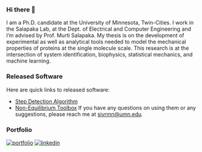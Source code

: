 ### Hi there 👋
I am a Ph.D. candidate at the University of Minnesota, Twin-Cities. I work in the Salapaka Lab, at the Dept. of Electrical and Computer Engineering and I’m advised by Prof. Murti Salapaka. My thesis is on the development of experimental as well as analytical tools needed to model the mechanical properties of proteins at the single molecule scale. This research is at the intersection of system identification, biophysics, statistical mechanics, and machine learning.

### Released Software
Here are quick links to released software:
- [Step Detection Algorithm](https://github.com/SalapakaLab-SIMBioSys/Step-Detection-Algorithm) 
- [Non-Equilibrium Toolbox](https://github.com/SalapakaLab-SIMBioSys/Non-Equilibrium-Toolbox)
If you have any questions on using them or any suggestions, please reach me at sivrmn@umn.edu.

### Portfolio
[![portfolio](https://img.shields.io/badge/my_portfolio-000?style=for-the-badge&logo=ko-fi&logoColor=white)](https://sivrmn.github.io/)
[![linkedin](https://img.shields.io/badge/linkedin-0A66C2?style=for-the-badge&logo=linkedin&logoColor=white)](https://www.linkedin.com/in/sivrmn/)

<!--
**sivrmn/sivrmn** is a ✨ _special_ ✨ repository because its `README.md` (this file) appears on your GitHub profile.

Here are some ideas to get you started:

- 🔭 I’m currently working on ...
- 🌱 I’m currently learning ...
- 👯 I’m looking to collaborate on ...
- 🤔 I’m looking for help with ...
- 💬 Ask me about ...
- 📫 How to reach me: ...
- 😄 Pronouns: ...
- ⚡ Fun fact: ...
-->
